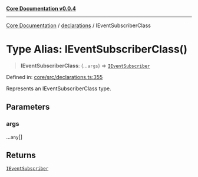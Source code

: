 [**Core Documentation v0.0.4**](../../README.md)

***

[Core Documentation](../../modules.md) / [declarations](../README.md) / IEventSubscriberClass

# Type Alias: IEventSubscriberClass()

> **IEventSubscriberClass**: (...`args`) => [`IEventSubscriber`](../interfaces/IEventSubscriber.md)

Defined in: [core/src/declarations.ts:355](https://github.com/stonemjs/core/blob/4b1b931e44a5db2600109fa7ae2a8b532ed77730/src/declarations.ts#L355)

Represents an IEventSubscriberClass type.

## Parameters

### args

...`any`[]

## Returns

[`IEventSubscriber`](../interfaces/IEventSubscriber.md)
